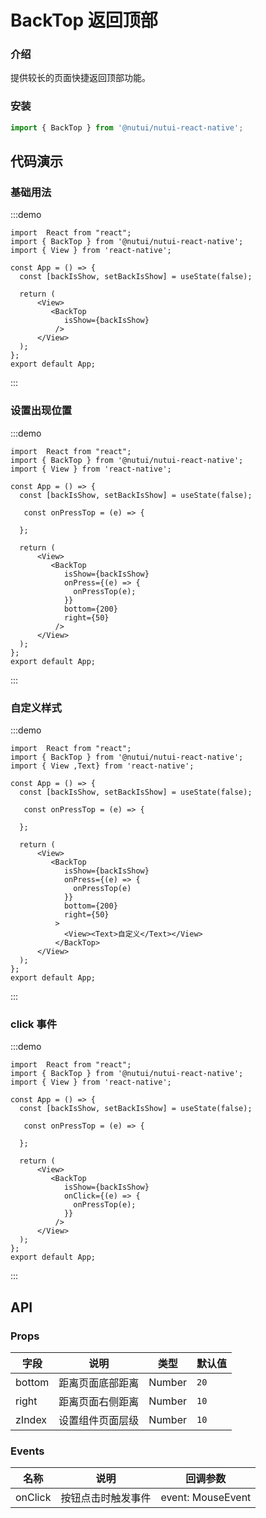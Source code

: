 # BackTop 返回顶部

### 介绍

提供较长的页面快捷返回顶部功能。

### 安装

```javascript
import { BackTop } from '@nutui/nutui-react-native';
```

## 代码演示

### 基础用法

:::demo

```tsx
import  React from "react";
import { BackTop } from '@nutui/nutui-react-native';
import { View } from 'react-native';

const App = () => {
  const [backIsShow, setBackIsShow] = useState(false);

  return (
      <View>
         <BackTop
            isShow={backIsShow}
          />
      </View>
  );
};
export default App;
```
:::

### 设置出现位置

:::demo

```tsx
import  React from "react";
import { BackTop } from '@nutui/nutui-react-native';
import { View } from 'react-native';

const App = () => {
  const [backIsShow, setBackIsShow] = useState(false);

   const onPressTop = (e) => {
    
  };

  return (
      <View>
         <BackTop
            isShow={backIsShow}
            onPress={(e) => {
              onPressTop(e);
            }}
            bottom={200}
            right={50}
          />
      </View>
  );
};
export default App;
```
:::
### 自定义样式

:::demo

```tsx
import  React from "react";
import { BackTop } from '@nutui/nutui-react-native';
import { View ,Text} from 'react-native';

const App = () => {
  const [backIsShow, setBackIsShow] = useState(false);

   const onPressTop = (e) => {
    
  };

  return (
      <View>
         <BackTop
            isShow={backIsShow}
            onPress={(e) => {
              onPressTop(e)
            }}
            bottom={200}
            right={50}
          >
            <View><Text>自定义</Text></View>
          </BackTop>
      </View>
  );
};
export default App;
```
:::

### click 事件

:::demo

```tsx
import  React from "react";
import { BackTop } from '@nutui/nutui-react-native';
import { View } from 'react-native';

const App = () => {
  const [backIsShow, setBackIsShow] = useState(false);

   const onPressTop = (e) => {
    
  };

  return (
      <View>
         <BackTop
            isShow={backIsShow}
            onClick={(e) => {
              onPressTop(e);
            }}
          />
      </View>
  );
};
export default App;
```
:::

## API

### Props

| 字段        | 说明                            | 类型    | 默认值 |
| ----------- | ------------------------------- | ------- | ------ |
| bottom      | 距离页面底部距离                | Number  | `20`   |
| right       | 距离页面右侧距离                | Number  | `10`   |
| zIndex      | 设置组件页面层级                | Number  | `10`   |

### Events

| 名称         | 说明               | 回调参数          |
| ------------ | ------------------ | ----------------- |
| onClick | 按钮点击时触发事件 | event: MouseEvent |
